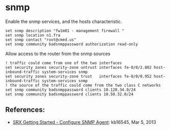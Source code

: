 # snmp

Enable the snmp services, and the hosts characteristic. 
```
set snmp description "fw1m01 - management firewall "
set snmp location n1.fra
set snmp contact "root@cmed.us"
set snmp community badsnmppassword authorization read-only
```

Allow access to the router from the snmp sources
```
! traffic could come from one of the two interfaces
set security zones security-zone untrust interfaces fe-0/0/2.802 host-inbound-traffic system-services snmp
set security zones security-zone trust   interfaces fe-0/0/0.952 host-inbound-traffic system-services snmp
! the source of the traffic could come from the two class C networks
set snmp community badsnmppassword clients 10.120.34.0/24
set snmp community badsnmppassword clients 10.50.32.0/24
```

## References: 
- [SRX Getting Started - Configure SNMP Agent](http://kb.juniper.net/InfoCenter/index?page=content&id=KB16545&smlogin=true): kb16545, Mar 5, 2013
